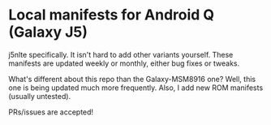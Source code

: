 # Local manifests for Android Q (Galaxy J5)
j5nlte specifically. It isn't hard to add other variants yourself.
These manifests are updated weekly or monthly, either bug fixes or tweaks.

What's different about this repo than the Galaxy-MSM8916 one? Well, this one is being updated much more frequently. Also, I add new ROM manifests (usually untested).

PRs/issues are accepted!

